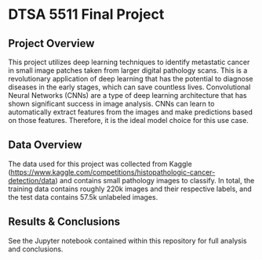 # DTSA 5511 Final Project

## Project Overview
This project utilizes deep learning techniques to identify metastatic cancer in small image patches taken from larger digital pathology scans. This is a revolutionary application of deep learning that has the potential to diagnose diseases in the early stages, which can save countless lives. Convolutional Neural Networks (CNNs) are a type of deep learning architecture that has shown significant success in image analysis. CNNs can learn to automatically extract features from the images and make predictions based on those features. Therefore, it is the ideal model choice for this use case.

## Data Overview
The data used for this project was collected from Kaggle (https://www.kaggle.com/competitions/histopathologic-cancer-detection/data) and contains small pathology images to classify. In total, the training data contains roughly 220k images and their respective labels, and the test data contains 57.5k unlabeled images.

## Results & Conclusions
See the Jupyter notebook contained within this repository for full analysis and conclusions.
